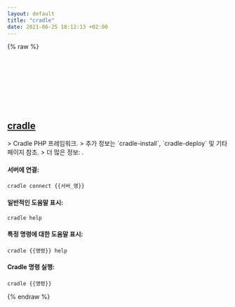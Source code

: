 ```yaml
---
layout: default
title: "cradle"
date: 2021-06-25 18:12:13 +02:00
---
```

{% raw %}
<h2 id="cradle">
  <a href="/ko/common/cradle.html">cradle</a> <a href="#cradle"><svg class="icon">
    <use href="/assets/images/unicode_sprite.svg#link" />
  </svg></a>
</h2>
> Cradle PHP 프레임워크.
> 추가 정보는 `cradle-install`, `cradle-deploy` 및 기타 페이지 참조.
> 더 많은 정보: <https://cradlephp.github.io>.

#### 서버에 연결:
```shell
cradle connect {{서버_명}}
```
#### 일반적인 도움말 표시:
```shell
cradle help
```
#### 특정 명령에 대한 도움말 표시:
```shell
cradle {{명령}} help
```
#### Cradle 명령 실행:
```shell
cradle {{명령}}
```
{% endraw %}